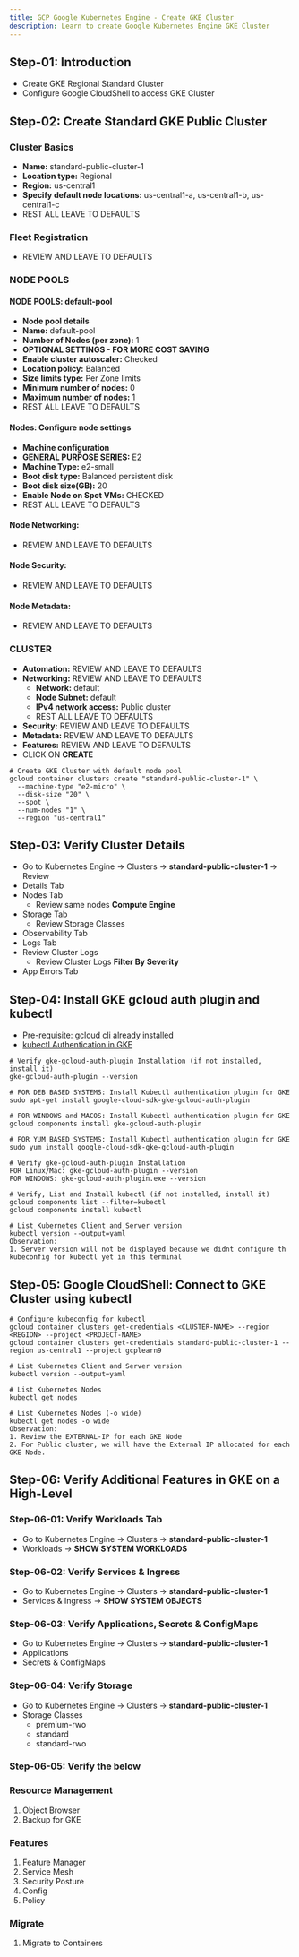 ```yaml
---
title: GCP Google Kubernetes Engine - Create GKE Cluster
description: Learn to create Google Kubernetes Engine GKE Cluster
---
```


## Step-01: Introduction
- Create GKE Regional Standard Cluster 
- Configure Google CloudShell to access GKE Cluster

## Step-02: Create Standard GKE Public Cluster 
### Cluster Basics
- **Name:** standard-public-cluster-1
- **Location type:** Regional
- **Region:** us-central1
- **Specify default node locations:** us-central1-a, us-central1-b, us-central1-c
- REST ALL LEAVE TO DEFAULTS
### Fleet Registration
- REVIEW AND LEAVE TO DEFAULTS
### NODE POOLS
#### NODE POOLS: default-pool
  - **Node pool details**
  - **Name:** default-pool
  - **Number of Nodes (per zone):** 1
  - **OPTIONAL SETTINGS - FOR MORE COST SAVING** 
  - **Enable cluster autoscaler:** Checked
  - **Location policy:** Balanced
  - **Size limits type:** Per Zone limits
  - **Minimum number of nodes:** 0
  - **Maximum number of nodes:** 1
- REST ALL LEAVE TO DEFAULTS
#### Nodes: Configure node settings
- **Machine configuration**
 - **GENERAL PURPOSE SERIES:** E2
 - **Machine Type:** e2-small
 - **Boot disk type:** Balanced persistent disk
 - **Boot disk size(GB):** 20
 - **Enable Node on Spot VMs:** CHECKED
 - REST ALL LEAVE TO DEFAULTS
#### Node Networking: 
- REVIEW AND LEAVE TO DEFAULTS  
#### Node Security: 
- REVIEW AND LEAVE TO DEFAULTS
#### Node Metadata:
- REVIEW AND LEAVE TO DEFAULTS
### CLUSTER
- **Automation:** REVIEW AND LEAVE TO DEFAULTS
- **Networking:** REVIEW AND LEAVE TO DEFAULTS
  - **Network:** default
  - **Node Subnet:** default
  - **IPv4 network access:** Public cluster
  - REST ALL LEAVE TO DEFAULTS
- **Security:** REVIEW AND LEAVE TO DEFAULTS
- **Metadata:** REVIEW AND LEAVE TO DEFAULTS
- **Features:** REVIEW AND LEAVE TO DEFAULTS
- CLICK ON **CREATE**
```t
# Create GKE Cluster with default node pool 
gcloud container clusters create "standard-public-cluster-1" \
  --machine-type "e2-micro" \
  --disk-size "20" \
  --spot \
  --num-nodes "1" \
  --region "us-central1"
```

## Step-03: Verify Cluster Details
- Go to Kubernetes Engine -> Clusters -> **standard-public-cluster-1** -> Review
- Details Tab
- Nodes Tab
  - Review same nodes **Compute Engine**
- Storage Tab
  - Review Storage Classes
- Observability Tab  
- Logs Tab
- Review Cluster Logs
  - Review Cluster Logs **Filter By Severity**
- App Errors Tab  

## Step-04: Install GKE gcloud auth plugin and kubectl
- [Pre-requisite: gcloud cli already installed](https://cloud.google.com/sdk/docs/install)
- [kubectl Authentication in GKE](https://cloud.google.com/blog/products/containers-kubernetes/kubectl-auth-changes-in-gke)
```t
# Verify gke-gcloud-auth-plugin Installation (if not installed, install it)
gke-gcloud-auth-plugin --version 

# FOR DEB BASED SYSTEMS: Install Kubectl authentication plugin for GKE 
sudo apt-get install google-cloud-sdk-gke-gcloud-auth-plugin

# FOR WINDOWS and MACOS: Install Kubectl authentication plugin for GKE 
gcloud components install gke-gcloud-auth-plugin

# FOR YUM BASED SYSTEMS: Install Kubectl authentication plugin for GKE 
sudo yum install google-cloud-sdk-gke-gcloud-auth-plugin

# Verify gke-gcloud-auth-plugin Installation
FOR Linux/Mac: gke-gcloud-auth-plugin --version 
FOR WINDOWS: gke-gcloud-auth-plugin.exe --version

# Verify, List and Install kubectl (if not installed, install it)
gcloud components list --filter=kubectl
gcloud components install kubectl 

# List Kubernetes Client and Server version
kubectl version --output=yaml
Observation:
1. Server version will not be displayed because we didnt configure th kubeconfig for kubectl yet in this terminal
```

## Step-05: Google CloudShell: Connect to GKE Cluster using kubectl
```t
# Configure kubeconfig for kubectl
gcloud container clusters get-credentials <CLUSTER-NAME> --region <REGION> --project <PROJECT-NAME>
gcloud container clusters get-credentials standard-public-cluster-1 --region us-central1 --project gcplearn9

# List Kubernetes Client and Server version
kubectl version --output=yaml

# List Kubernetes Nodes
kubectl get nodes

# List Kubernetes Nodes (-o wide)
kubectl get nodes -o wide
Observation:
1. Review the EXTERNAL-IP for each GKE Node
2. For Public cluster, we will have the External IP allocated for each GKE Node. 
```

## Step-06: Verify Additional Features in GKE on a High-Level
### Step-06-01: Verify Workloads Tab
- Go to Kubernetes Engine -> Clusters -> **standard-public-cluster-1**
- Workloads -> **SHOW SYSTEM WORKLOADS**

### Step-06-02: Verify Services & Ingress
- Go to Kubernetes Engine -> Clusters -> **standard-public-cluster-1**
- Services & Ingress -> **SHOW SYSTEM OBJECTS**

### Step-06-03: Verify Applications, Secrets & ConfigMaps
- Go to Kubernetes Engine -> Clusters -> **standard-public-cluster-1**
- Applications
- Secrets & ConfigMaps

### Step-06-04: Verify Storage
- Go to Kubernetes Engine -> Clusters -> **standard-public-cluster-1**
- Storage Classes
  - premium-rwo
  - standard
  - standard-rwo

### Step-06-05: Verify the below
### Resource Management
1. Object Browser
2. Backup for GKE
### Features
1. Feature Manager
2. Service Mesh
3. Security Posture
4. Config
5. Policy
### Migrate
1. Migrate to Containers
```